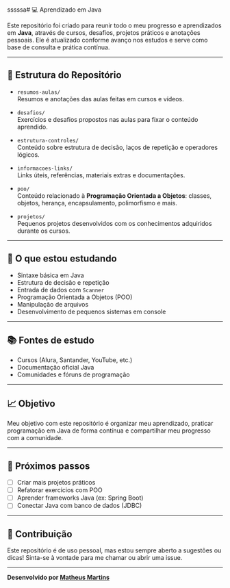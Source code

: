 sssssa# 💻 Aprendizado em Java

Este repositório foi criado para reunir todo o meu progresso e aprendizados em **Java**, através de cursos, desafios, projetos práticos e anotações pessoais. Ele é atualizado conforme avanço nos estudos e serve como base de consulta e prática contínua.

---

## 📁 Estrutura do Repositório

- `resumos-aulas/`  
  Resumos e anotações das aulas feitas em cursos e vídeos.

- `desafios/`  
  Exercícios e desafios propostos nas aulas para fixar o conteúdo aprendido.

- `estrutura-controles/`  
  Conteúdo sobre estrutura de decisão, laços de repetição e operadores lógicos.

- `informacoes-links/`  
  Links úteis, referências, materiais extras e documentações.

- `poo/`  
  Conteúdo relacionado à **Programação Orientada a Objetos**: classes, objetos, herança, encapsulamento, polimorfismo e mais.

- `projetos/`  
  Pequenos projetos desenvolvidos com os conhecimentos adquiridos durante os cursos.

---

## 🧠 O que estou estudando

- Sintaxe básica em Java  
- Estrutura de decisão e repetição  
- Entrada de dados com `Scanner`  
- Programação Orientada a Objetos (POO)  
- Manipulação de arquivos  
- Desenvolvimento de pequenos sistemas em console

---

## 📚 Fontes de estudo

- Cursos (Alura, Santander, YouTube, etc.)  
- Documentação oficial Java  
- Comunidades e fóruns de programação

---

## 📈 Objetivo

Meu objetivo com este repositório é organizar meu aprendizado, praticar programação em Java de forma contínua e compartilhar meu progresso com a comunidade.

---

## 🚀 Próximos passos

- [ ] Criar mais projetos práticos  
- [ ] Refatorar exercícios com POO  
- [ ] Aprender frameworks Java (ex: Spring Boot)  
- [ ] Conectar Java com banco de dados (JDBC)

---

## 🤝 Contribuição

Este repositório é de uso pessoal, mas estou sempre aberto a sugestões ou dicas! Sinta-se à vontade para me chamar ou abrir uma issue.

---

**Desenvolvido por [Matheus Martins](https://www.linkedin.com/in/matheusmartnsdeveloper)**  
